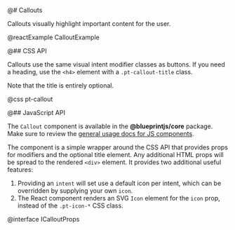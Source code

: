 @# Callouts

Callouts visually highlight important content for the user.

@reactExample CalloutExample

@## CSS API

Callouts use the same visual intent modifier classes as buttons. If you need a
heading, use the `<h4>` element with a `.pt-callout-title` class.

<div class="pt-callout pt-intent-primary pt-icon-info-sign">
    Note that the title is entirely optional.
</div>

@css pt-callout

@## JavaScript API

The `Callout` component is available in the **@blueprintjs/core** package.
Make sure to review the [general usage docs for JS components](#blueprint.usage).

The component is a simple wrapper around the CSS API that provides props for modifiers and the optional title
element. Any additional HTML props will be spread to the rendered `<div>` element. It provides two additional
useful features:

1. Providing an `intent` will set use a default icon per intent, which can be overridden by supplying
   your own `icon`.
1. The React component renders an SVG `Icon` element for the `icon` prop, instead of the `.pt-icon-*`
   CSS class.

@interface ICalloutProps
